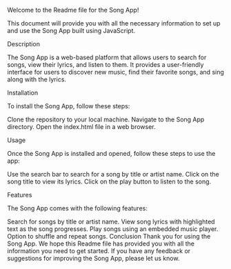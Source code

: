 Welcome to the Readme file for the Song App!

This document will provide you with all the necessary information to set up and use the Song App built using JavaScript.

Description

The Song App is a web-based platform that allows users to search for songs, view their lyrics, and listen to them. It provides a user-friendly interface for users to discover new music, find their favorite songs, and sing along with the lyrics.

Installation

To install the Song App, follow these steps:

Clone the repository to your local machine.
Navigate to the Song App directory.
Open the index.html file in a web browser.

Usage

Once the Song App is installed and opened, follow these steps to use the app:

Use the search bar to search for a song by title or artist name.
Click on the song title to view its lyrics.
Click on the play button to listen to the song.

Features


The Song App comes with the following features:

Search for songs by title or artist name.
View song lyrics with highlighted text as the song progresses.
Play songs using an embedded music player.
Option to shuffle and repeat songs.
Conclusion
Thank you for using the Song App. We hope this Readme file has provided you with all the information you need to get started. If you have any feedback or suggestions for improving the Song App, please let us know.
